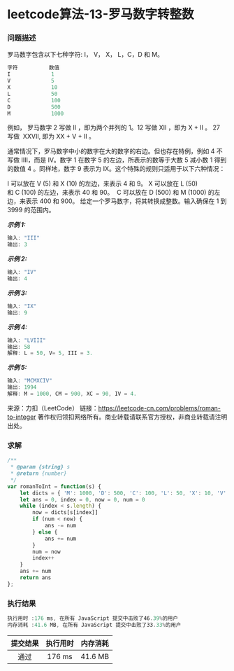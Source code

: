 # leetcode算法-13-罗马数字转整数

### 问题描述

罗马数字包含以下七种字符: I， V， X， L，C，D 和 M。

```js
字符          数值
I             1
V             5
X             10
L             50
C             100
D             500
M             1000
```

例如， 罗马数字 2 写做 II ，即为两个并列的 1。12 写做 XII ，即为 X + II 。 27 写做  XXVII, 即为 XX + V + II 。

通常情况下，罗马数字中小的数字在大的数字的右边。但也存在特例，例如 4 不写做 IIII，而是 IV。数字 1 在数字 5 的左边，所表示的数等于大数 5 减小数 1 得到的数值 4 。同样地，数字 9 表示为 IX。这个特殊的规则只适用于以下六种情况：

I 可以放在 V (5) 和 X (10) 的左边，来表示 4 和 9。
X 可以放在 L (50) 和 C (100) 的左边，来表示 40 和 90。 
C 可以放在 D (500) 和 M (1000) 的左边，来表示 400 和 900。
给定一个罗马数字，将其转换成整数。输入确保在 1 到 3999 的范围内。

***示例 1:***

```js
输入: "III"
输出: 3
```

***示例 2:***

```js
输入: "IV"
输出: 4
```

***示例 3:***

```js
输入: "IX"
输出: 9
```

***示例 4:***

```js
输入: "LVIII"
输出: 58
解释: L = 50, V= 5, III = 3.
```

***示例 5:***

```js
输入: "MCMXCIV"
输出: 1994
解释: M = 1000, CM = 900, XC = 90, IV = 4.
```

来源：力扣（LeetCode）
链接：https://leetcode-cn.com/problems/roman-to-integer
著作权归领扣网络所有。商业转载请联系官方授权，非商业转载请注明出处。


### 求解

```js
/**
 * @param {string} s
 * @return {number}
 */
var romanToInt = function(s) {
    let dicts = { 'M': 1000, 'D': 500, 'C': 100, 'L': 50, 'X': 10, 'V': 5, 'I': 1 }
    let ans = 0, index = 0, now = 0, num = 0
    while (index < s.length) {
        now = dicts[s[index]]
        if (num < now) {
            ans -= num
        } else {
            ans += num
        }
        num = now
        index++
    }
    ans += num
    return ans
};
```


### 执行结果

```js
执行用时 :176 ms, 在所有 JavaScript 提交中击败了46.39%的用户
内存消耗 :41.6 MB, 在所有 JavaScript 提交中击败了33.33%的用户
```

| 提交结果 | 执行用时 | 内存消耗 |
|:------:|:------:|:-------:|
|   通过  | 176 ms  |  41.6 MB |
